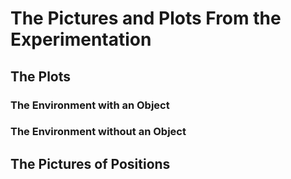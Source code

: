 # The Pictures and Plots From the Experimentation
## The Plots 
### The Environment with an Object
### The Environment without an Object
## The Pictures of Positions

